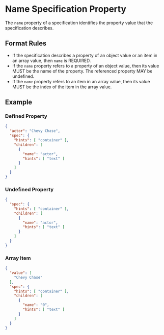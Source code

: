 # Name Specification Property

The `name` property of a specification identifies the property value that the specification describes.

## Format Rules

- If the specification describes a property of an object value or an item in an array value, then `name` is REQUIRED.
- If the `name` property refers to a property of an object value, then its value MUST be the name of the property. The referenced property MAY be undefined.
- If the `name` property refers to an item in an array value, then its value MUST be the index of the item in the array value.

## Example

### Defined Property

```json
{
  "actor": "Chevy Chase",
  "spec": {
    "hints": [ "container" ],
    "children": [
      {
        "name": "actor",
        "hints": [ "text" ]
      }
    ]
  }
}
```

### Undefined Property

```json
{
  "spec": {
    "hints": [ "container" ],
    "children": [
      {
        "name": "actor",
        "hints": [ "text" ]
      }
    ]
  }
}
```

### Array Item

```json
{
  "value": [
    "Chevy Chase"
  ],
  "spec": {
    "hints": [ "container" ],
    "children": [
      {
        "name": "0",
        "hints": [ "text" ]
      }
    ]
  }
}
```
